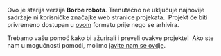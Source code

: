Ovo je starija verzija **Borbe robota**. Trenutačno ne uključuje najnovije sadržaje ni korisničke značajke web stranice projekata.  Projekt će biti privremeno dostupan u [ovom](images/Robo-Trumps.pdf) formatu prije nego se arhivira. 

Trebamo vašu pomoć kako bi ažurirali i preveli ovakve projekte!  Ako ste nam u mogućnosti pomoći, molimo [javite nam se ovdje](https://rpf.io/translators).
